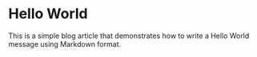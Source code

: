 # Hello World

This is a simple blog article that demonstrates how to write a Hello World message using Markdown format.